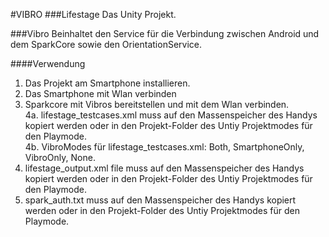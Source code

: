 ﻿#VIBRO
###Lifestage
Das Unity Projekt.  

###Vibro
Beinhaltet den Service für die Verbindung zwischen Android und dem SparkCore sowie den OrientationService.  

####Verwendung
1. Das Projekt am Smartphone installieren.
2. Das Smartphone mit Wlan verbinden
3. Sparkcore mit Vibros bereitstellen und mit dem Wlan verbinden.  
4a. lifestage_testcases.xml muss auf den Massenspeicher des Handys kopiert werden oder in den Projekt-Folder des Untiy Projektmodes für den Playmode.  
4b. VibroModes für lifestage_testcases.xml: Both, SmartphoneOnly, VibroOnly, None.  
5. lifestage_output.xml file muss auf den Massenspeicher des Handys kopiert werden oder in den Projekt-Folder des Untiy Projektmodes für den Playmode.  
6. spark_auth.txt muss auf den Massenspeicher des Handys kopiert werden oder in den Projekt-Folder des Untiy Projektmodes für den Playmode.  
